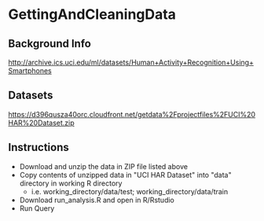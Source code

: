 # GettingAndCleaningData

## Background Info
http://archive.ics.uci.edu/ml/datasets/Human+Activity+Recognition+Using+Smartphones

## Datasets
https://d396qusza40orc.cloudfront.net/getdata%2Fprojectfiles%2FUCI%20HAR%20Dataset.zip

## Instructions
- Download and unzip the data in ZIP file listed above
- Copy contents of unzipped data in "UCI HAR Dataset" into "data" directory in working R directory
    - i.e. working_directory/data/test; working_directory/data/train
- Download run_analysis.R and open in R/Rstudio
- Run Query


